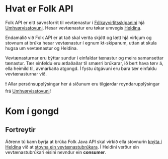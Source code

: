 # Hvat er Folk API
Folk API er eitt savnsforrit til vevtænastur í [Fólkayvirlitsskipanini](http://us.fo/Default.aspx?ID=13792) hjá
[Umhvørvisstovuni](http://us.fo). Hesar vevtænastur eru tøkar umvegis
[Heldina](https://www.talgildu.fo/heldin/heldin/).

Endamálið við Folk API er at tað skal verða skjótt og lætt hjá virkjum og stovnum at brúka hesar vevtænastur í egnum
kt-skipanum, uttan at skula hugsa um vevtænastur og Heldina.

Vevtænasturnar eru býttar sundur í einfaldar tænastur og meira samansettar tænastur. Tær einføldu eru ætlaðaðar til
smærri brúkarar, ið bert hava tørv á, ella heimild til, avmarkaða atgongd. Í fystu útgávuni eru bara tær einfaldu
vevtænasturnar við.

:exclamation: Allar persónsupplýsingar her á síðunum eru tilgjørdar royndarupplýsingar frá
[Umhvørvisstovuni](http://us.fo)!

# Kom í gongd

## Fortreytir
Áðrenn tú kann byrja at brúka Folk Java API skal virkið ella stovnurin
[knýta í Heldina](https://www.talgildu.fo/heldin/knyt-i-heldina/) við at
[stovna ein vevtænastubrúkara](https://www.talgildu.fo/heldin/knyt-i-heldina/vevtaenastubrukari/). Í Heldini verður ein
vevtænastubrúkari eisini nevndur ein **consumer**.
